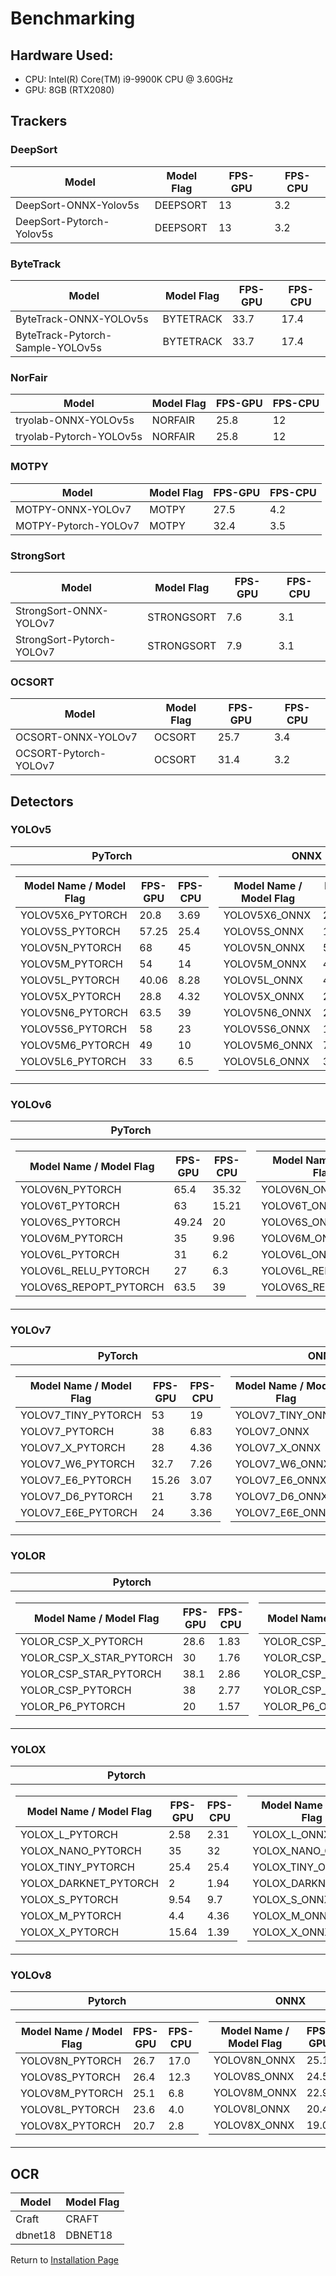 # Benchmarking

## Hardware Used:
- CPU: Intel(R) Core(TM) i9-9900K CPU @ 3.60GHz
- GPU: 8GB (RTX2080)  

## Trackers

### DeepSort

| Model           |  Model Flag  |  FPS-GPU   | FPS-CPU
|---------------- |-----------| -----------| --------
|DeepSort-ONNX-Yolov5s|DEEPSORT|13|3.2|
|DeepSort-Pytorch-Yolov5s|DEEPSORT|13|3.2|

### ByteTrack

| Model           |  Model Flag  |  FPS-GPU   | FPS-CPU
|---------------- |-----------| -----------| --------
|ByteTrack-ONNX-YOLOv5s|BYTETRACK|33.7|17.4|
|ByteTrack-Pytorch-Sample-YOLOv5s|BYTETRACK|33.7|17.4|

### NorFair

| Model           |  Model Flag  |  FPS-GPU   | FPS-CPU
|---------------- |-----------| -----------| --------
|tryolab-ONNX-YOLOv5s|NORFAIR|25.8|12|
|tryolab-Pytorch-YOLOv5s|NORFAIR|25.8|12|

### MOTPY

| Model           |  Model Flag  |  FPS-GPU   | FPS-CPU
|---------------- |-----------| -----------| --------
|MOTPY-ONNX-YOLOv7|MOTPY|27.5|4.2|
|MOTPY-Pytorch-YOLOv7|MOTPY|32.4|3.5|

### StrongSort

| Model           |  Model Flag  |  FPS-GPU   | FPS-CPU
|---------------- |-----------| -----------| --------
|StrongSort-ONNX-YOLOv7|STRONGSORT|7.6|3.1|
|StrongSort-Pytorch-YOLOv7|STRONGSORT|7.9|3.1|

### OCSORT

| Model           |  Model Flag  |  FPS-GPU   | FPS-CPU
|---------------- |-----------| -----------| --------
|OCSORT-ONNX-YOLOv7|OCSORT|25.7|3.4|
|OCSORT-Pytorch-YOLOv7|OCSORT|31.4|3.2|

## Detectors
### YOLOv5

|    PyTorch                      |ONNX                         |COREML                         |
|:-------------------------------:|:-----------------------------:|:-----------------------------:|
|<table>  <thead>  <tr><th>Model Name / Model Flag</th>  <th>FPS-GPU</th>  <th>FPS-CPU</th>    </tr>  </thead>  <tbody>  <tr><td>YOLOV5X6_PYTORCH</td>  <td>20.8</td>  <td>3.69</td> </tr>  <tr> <td>YOLOV5S_PYTORCH</td> <td>57.25</td>  <td>25.4</td>    </tr>  <tr> <td>YOLOV5N_PYTORCH</td> <td>68</td>  <td>45</td>    </tr> <tr> <td>YOLOV5M_PYTORCH</td> <td>54</td>  <td>14</td>    </tr><tr> <td>YOLOV5L_PYTORCH</td> <td>40.06</td>  <td>8.28</td> </tr><tr> <td>YOLOV5X_PYTORCH</td> <td>28.8</td>  <td>4.32</td>    </tr><tr> <td>YOLOV5N6_PYTORCH</td> <td>63.5</td>  <td>39</td>    </tr><tr> <td>YOLOV5S6_PYTORCH</td> <td>58</td>  <td>23</td>    </tr><tr> <td>YOLOV5M6_PYTORCH</td> <td>49</td>  <td>10</td>    </tr><tr> <td>YOLOV5L6_PYTORCH </td> <td>33</td>  <td>6.5</td>    </tr> </tbody>  </table>| <table>  <thead>  <tr><th>Model Name / Model Flag</th>  <th>FPS-GPU</th>  <th>FPS-CPU</th>    </tr>  </thead>  <tbody>  <tr><td>YOLOV5X6_ONNX</td>  <td>2.58</td>  <td>2.46</td> </tr>  <tr> <td>YOLOV5S_ONNX</td> <td>17</td>  <td>16.35</td>    </tr>  <tr> <td>YOLOV5N_ONNX</td> <td>57.25</td>  <td>35.23</td>    </tr> <tr> <td>YOLOV5M_ONNX</td> <td>45.8</td>  <td>11.17</td>    </tr><tr> <td>YOLOV5L_ONNX</td> <td>4.07</td>  <td>4.36</td> </tr><tr> <td>YOLOV5X_ONNX</td> <td>2.32</td>  <td>2.6</td>    </tr><tr> <td>YOLOV5N6_ONNX</td> <td>28.6</td>  <td>32.7</td>    </tr><tr> <td>YOLOV5S6_ONNX</td> <td>17</td>  <td>16.35</td>    </tr><tr> <td>YOLOV5M6_ONNX</td> <td>7.5</td>  <td>7.6</td>    </tr><tr> <td>YOLOV5L6_ONNX   </td> <td>3.7</td>  <td>3.98</td>    </tr> </tbody>  </table>|<table>  <thead>  <tr><th>Model Name / Model Flag</th> </tr>  </thead>  <tbody>  <tr><td>YOLOV5X6_MLMODEL</td></tr>  <tr> <td>YOLOV5S_MLMODEL</td> </tr>  <tr> <td>YOLOV5N_MLMODEL</td> </tr> <tr> <td>YOLOV5M_MLMODEL</td> </tr><tr> <td>YOLOV5L_MLMODEL</td></tr><tr> <td>YOLOV5X_MLMODEL</td></tr><tr> <td>YOLOV5N6_MLMODEL</td></tr><tr> <td>YOLOV5S6_MLMODEL</td></tr><tr> <td>YOLOV5M6_MLMODEL</td></tr><tr> <td>YOLOV5L6_MLMODEL   </td></tr> </tbody>  </table>|

### YOLOv6
|    PyTorch                      |ONNX                         |
|:-------------------------------:|:-----------------------------:|
|<table>  <thead>  <tr><th>Model Name / Model Flag</th>  <th>FPS-GPU</th>  <th>FPS-CPU</th>    </tr>  </thead>  <tbody>  <tr><td>YOLOV6N_PYTORCH</td>  <td>65.4</td>  <td>35.32</td> </tr>  <tr> <td>YOLOV6T_PYTORCH</td> <td>63</td>  <td>15.21</td>    </tr>  <tr> <td>YOLOV6S_PYTORCH</td> <td>49.24</td>  <td>20</td>    </tr> <tr> <td>YOLOV6M_PYTORCH</td> <td>35</td>  <td>9.96</td>    </tr><tr> <td>YOLOV6L_PYTORCH</td> <td>31</td>  <td>6.2</td> </tr><tr> <td>YOLOV6L_RELU_PYTORCH</td> <td>27</td>  <td>6.3</td>    </tr><tr> <td>YOLOV6S_REPOPT_PYTORCH</td> <td>63.5</td>  <td>39</td>    </tr> </tbody>  </table>| <table>  <thead>  <tr><th>Model Name / Model Flag</th>  <th>FPS-GPU</th>  <th>FPS-CPU</th>    </tr>  </thead>  <tbody>  <tr><td>YOLOV6N_ONNX</td>  <td>50</td>  <td>30</td> </tr>  <tr> <td>YOLOV6T_ONNX</td> <td>45.8</td>  <td>16</td>    </tr>  <tr> <td>YOLOV6S_ONNX</td> <td>41</td>  <td>13.8</td>    </tr> <tr> <td>YOLOV6M_ONNX</td> <td>25</td>  <td>6.07</td>    </tr><tr> <td>YOLOV6L_ONNNX</td> <td>17.7</td>  <td>3.32</td> </tr><tr> <td>YOLOV6L_RELU_ONNX</td> <td>19.15</td>  <td>4.36</td>    </tr><tr> <td>YOLOV6S_REPOPT_ONNX</td> <td>63.5</td>  <td>39</td>    </tr> </tbody>  </table>|

### YOLOv7
|    PyTorch                      |ONNX                         |COREML                         |POSE                         |
|:-------------------------------:|:-----------------------------:|:-----------------------------:|:-----------------------------:|
|<table>  <thead>  <tr><th>Model Name / Model Flag</th>  <th>FPS-GPU</th>  <th>FPS-CPU</th>    </tr>  </thead>  <tbody>  <tr><td>YOLOV7_TINY_PYTORCH</td>  <td>53</td>  <td>19</td> </tr>  <tr> <td>YOLOV7_PYTORCH</td> <td>38</td>  <td>6.83</td>    </tr>  <tr> <td>YOLOV7_X_PYTORCH</td> <td>28</td>  <td>4.36</td>    </tr> <tr> <td>YOLOV7_W6_PYTORCH</td> <td>32.7</td>  <td>7.26</td>    </tr><tr> <td>YOLOV7_E6_PYTORCH</td> <td>15.26</td>  <td>3.07</td> </tr><tr> <td>YOLOV7_D6_PYTORCH</td> <td>21</td>  <td>3.78</td>    </tr><tr> <td>YOLOV7_E6E_PYTORCH</td> <td>24</td>  <td>3.36</td>    </tr> </tbody>  </table>| <table>  <thead>  <tr><th>Model Name / Model Flag</th>  <th>FPS-GPU</th>  <th>FPS-CPU</th>    </tr>  </thead>  <tbody>  <tr><td>YOLOV7_TINY_ONNX</td>  <td>41.6</td>  <td>22</td> </tr>  <tr> <td>YOLOV7_ONNX</td> <td>26</td>  <td>3.78</td>    </tr>  <tr> <td>YOLOV7_X_ONNX</td> <td>19.08</td>  <td>2.35</td>    </tr> <tr> <td>YOLOV7_W6_ONNX</td> <td>28.6</td>  <td>5.2</td>    </tr><tr> <td>YOLOV7_E6_ONNX</td> <td>14.3</td>  <td>2.97</td> </tr><tr> <td>YOLOV7_D6_ONNX</td> <td>18.32</td>  <td>2.58</td>    </tr><tr> <td>YOLOV7_E6E_ONNX</td> <td>15.26</td>  <td>2.09</td>    </tr> </tbody>  </table>|<table>  <thead>  <tr><th>Model Name / Model Flag</th> </tr>  </thead>  <tbody>  <tr><td>YOLOV7_TINY_MLMODEL</td></tr>  <tr> <td>YOLOV7_MLMODEL</td> </tr>  <tr> <td>YOLOV7_X_MLMODEL</td> </tr> <tr> <td>YOLOV7_W6_MLMODEL</td> </tr><tr> <td>YOLOV7_E6_MLMODEL</td></tr><tr> <td>YOLOV7_D6_MLMODEL</td></tr><tr> <td>YOLOV7_E6E_MLMODEL</td></tr></tbody>  </table>|<table>  <thead>  <tr><th>Model Name / Model Flag</th> </tr>  </thead>  <tbody>  <tr><td>---</td></tr>  <tr> <td>---</td> </tr>  <tr> <td>---</td> </tr> <tr> <td>YOLOV7_W6_POSE</td> </tr><tr> <td>---</td></tr><tr> <td>---</td></tr><tr> <td>---</td></tr></tbody>  </table>|


### YOLOR
|    Pytorch                      |ONNX                         |
|:-------------------------------:|:-----------------------------:|
|<table>  <thead>  <tr><th>Model Name / Model Flag</th>  <th>FPS-GPU</th>  <th>FPS-CPU</th>    </tr>  </thead>  <tbody>  <tr><td>YOLOR_CSP_X_PYTORCH</td>  <td>28.6</td>  <td>1.83</td> </tr>  <tr> <td>YOLOR_CSP_X_STAR_PYTORCH</td> <td>30</td>  <td>1.76</td>    </tr>  <tr> <td>YOLOR_CSP_STAR_PYTORCH</td> <td>38.1</td>  <td>2.86</td>    </tr> <tr> <td>YOLOR_CSP_PYTORCH</td> <td>38</td>  <td>2.77</td>    </tr><tr> <td>YOLOR_P6_PYTORCH</td> <td>20</td>  <td>1.57</td> </tr></tbody>  </table>| <table>  <thead>  <tr><th>Model Name / Model Flag</th>  <th>FPS-GPU</th>  <th>FPS-CPU</th>    </tr>  </thead>  <tbody>  <tr><td>YOLOR_CSP_X_ONNX</td>  <td>15.7</td>  <td>2.53</td> </tr>  <tr> <td>YOLOR_CSP_X_STAR_ONNX</td> <td>15.79</td>  <td>2.05</td>    </tr>  <tr> <td>YOLOR_CSP_STAR_ONNX</td> <td>18.32</td>  <td>3.34</td>    </tr> <tr> <td>YOLOR_CSP_ONNX</td> <td>15.7</td>  <td>2.53</td>    </tr><tr> <td>YOLOR_P6_ONNX</td> <td>25.4</td>  <td>5.58</td> </tr></tbody>  </table>|

### YOLOX
|    Pytorch                      |ONNX                         |
|:-------------------------------:|:-----------------------------:|
|<table>  <thead>  <tr><th>Model Name / Model Flag</th>  <th>FPS-GPU</th>  <th>FPS-CPU</th>    </tr>  </thead>  <tbody>  <tr><td>YOLOX_L_PYTORCH</td>  <td>2.58</td>  <td>2.31</td> </tr>  <tr> <td>YOLOX_NANO_PYTORCH</td> <td>35</td>  <td>32</td>    </tr>  <tr> <td>YOLOX_TINY_PYTORCH</td> <td>25.4</td>  <td>25.4</td>    </tr> <tr> <td>YOLOX_DARKNET_PYTORCH</td> <td>2</td>  <td>1.94</td>    </tr><tr> <td>YOLOX_S_PYTORCH</td> <td>9.54</td>  <td>9.7</td> </tr><tr> <td>YOLOX_M_PYTORCH</td> <td>4.4</td>  <td>4.36</td>    </tr><tr> <td>YOLOX_X_PYTORCH</td> <td>15.64</td>  <td>1.39</td>    </tr> </tbody>  </table>| <table>  <thead>  <tr><th>Model Name / Model Flag</th>  <th>FPS-GPU</th>  <th>FPS-CPU</th>    </tr>  </thead>  <tbody>  <tr><td>YOLOX_L_ONNX</td>  <td>22.9</td>  <td>3.07</td> </tr>  <tr> <td>YOLOX_NANO_ONNX</td> <td>59</td>  <td>54</td>    </tr>  <tr> <td>YOLOX_TINY_ONNX</td> <td>60</td>  <td>35</td>    </tr> <tr> <td>YOLOX_DARKNET_ONNX</td> <td>24</td>  <td>3.36</td>    </tr><tr> <td>YOLOX_S_ONNX</td> <td>45</td>  <td>13.8</td> </tr><tr> <td>YOLOX_M_ONNX</td> <td>32</td>  <td>6.54</td>    </tr><tr> <td>YOLOX_X_ONNX</td> <td>15.79</td>  <td>2.03</td>    </tr> </tbody>  </table>|

### YOLOv8
|    Pytorch                      |ONNX                         |COREML                         |POSE                         |
|:-------------------------------:|:-----------------------------:|:-----------------------------:|:-----------------------------:|
|<table>  <thead>  <tr><th>Model Name / Model Flag</th>  <th>FPS-GPU</th>  <th>FPS-CPU</th>    </tr>  </thead>  <tbody>  <tr><td>YOLOV8N_PYTORCH</td>  <td>26.7</td>  <td>17.0</td> </tr>  <tr> <td>YOLOV8S_PYTORCH</td> <td>26.4</td>  <td>12.3</td>    </tr>  <tr> <td>YOLOV8M_PYTORCH</td> <td>25.1</td>  <td>6.8</td>    </tr> <tr> <td>YOLOV8L_PYTORCH</td> <td>23.6</td>  <td>4.0</td>    </tr><tr> <td>YOLOV8X_PYTORCH</td> <td>20.7</td>  <td>2.8</td> </tr><tr></tbody>  </table>| <table>  <thead>  <tr><th>Model Name / Model Flag</th>  <th>FPS-GPU</th>  <th>FPS-CPU</th>    </tr>  </thead>  <tbody>  <tr><td>YOLOV8N_ONNX</td>  <td>25.1</td>  <td>10.5</td> </tr>  <tr> <td>YOLOV8S_ONNX</td> <td>24.5</td>  <td>7.5</td>    </tr>  <tr> <td>YOLOV8M_ONNX</td> <td>22.9</td>  <td>4.7</td>    </tr> <tr> <td>YOLOV8l_ONNX</td> <td>20.4</td>  <td>2.9</td>    </tr><tr> <td>YOLOV8X_ONNX</td> <td>19.0</td>  <td>2.0</td> </tr> </tbody>  </table>|<table>  <thead>  <tr><th>Model Name / Model Flag</th> </tr>  </thead>  <tbody>  <tr><td>YOLOV8N_MLMODEL</td>  </tr>  <tr> <td>YOLOV8S_MLMODEL</td> </tr>  <tr> <td>YOLOV8M_MLMODEL</td>  </tr> <tr> <td>YOLOV8L_MLMODEL</td></tr><tr> <td>YOLOV8X_MLMODEL</td></td> </tr> </tbody>  </table>|<table>  <thead>  <tr><th>Model Name / Model Flag</th> </tr>  </thead>  <tbody>  <tr><td>YOLOV8N_POSE</td>  </tr>  <tr> <td>YOLOV8S_POSE</td> </tr>  <tr> <td>YOLOV8M_POSE</td>  </tr> <tr> <td>YOLOV8L_POSE</td></tr><tr> <td>YOLOV8X_POSE</td></td> </tr> </tbody>  </table>|

## OCR

| Model           |  Model Flag 
|---------------- |-----------| 
|Craft|CRAFT|
|dbnet18|DBNET18


Return to [Installation Page](../../../README.md) 

